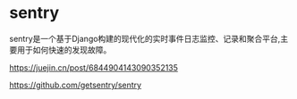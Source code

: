 # sentry

sentry是一个基于Django构建的现代化的实时事件日志监控、记录和聚合平台,主要用于如何快速的发现故障。

https://juejin.cn/post/6844904143090352135

https://github.com/getsentry/sentry